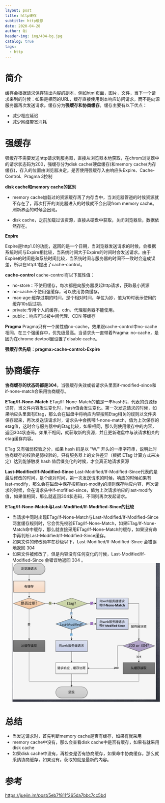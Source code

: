 ```yaml
---
layout: post
title: http缓存
subtitle: http缓存
date: 2020-04-28
author: Qi
header-img: img/404-bg.jpg
catalog: true
tags:
  - http
---
```


# 简介

缓存会根据请求保存输出内容的副本，例如html页面，图片，文件，当下一个请求来到的时候：如果是相同的URL，缓存直接使用副本响应访问请求，而不是向源服务器再次发送请求。缓存分为**强缓存和协商缓存**，缓存主要有以下优点：
- 减少相应延迟
- 减少网络带宽消耗

# 强缓存

强缓存不需要发送http请求到服务器，直接从浏览器本地获取，在chrom浏览器中的请求状态码为200，强缓存分为disk cache(硬盘缓存)和memory cache(内存缓存)，存入的位置由浏览器决定。是否使用强缓存入由响应头Expire、Cache-Control、Pragma 3控制

**disk cache和memory cache的区别**
- memory cache加载过的资源缓存再了内存当中，当浏览器管道的时候资源就不存在了，再次打开的浏览器进入的时候就不会出现from memory cache。刷新界面的时候会出现。

- disk cache，之前加载过该资源，直接从硬盘中获取，关闭浏览器后，数据依然存在。

**Expire**

Expire是http1.0的功能，返回的是一个日期，当浏览器发送请求的时候，会根据系统时间与Expire相比较，当系统时间大于Expire的时间时会发送请求。由于Expire的时间是和系统时间比较，当系统时间与服务器的时间不一致时会造成误差，所以在http1.1提出了cache-control。

**cache-control**
cache-control有以下属性值：
- no-store：不使用缓存，每次都是向服务器发起http请求，获取最小资源
- no-cache:不使用强缓存，可以使用协商缓存。
- max-age:缓存过期的时间，是个相对时间，单位为妙，值为10时表示使用的缓存10s后过期。
- private:专用个人的缓存，cdn、代理服务器不能使用。
- public：响应可以被中间代理、CDN 等缓存

**Pragma**
Pragma只有一个属性值no-cache，效果跟cache-control中no-cache相同，在三个强缓存中，优先级最高。当请求头一直带着Pragma: no-cache，是因为在chrome devtool里设置了disable cache。

**强缓存优先级：pragma>cache-control>Expire**

# 协商缓存
**协商缓存的状态码都是304**，当强缓存失效或者请求头里面if-modified-since和if-none-match会采用协商缓存。

**ETag/If-None-Match**
ETag/If-None-Match的值是一串hash码，代表的资源标识符，当文件内容发生变化时，hash值会发生变化。第一次发送请求的时候，如果响应头里面有Etag，那么会在磁盘中将响应内容按照Etag相关的规则以文件夹保存起来，再次发送该请求时，请求头中会携带if-none-match，值为上次保存的etag值，这时会与服务器中的Etag比较，如果相同，那么则使用缓存中的内容，返回304状态码，如果不相同，就获取新的资源，并且更新磁盘中与该请求相关的etag缓存内容。

ETag 又有强弱校验之分，如果 hash 码是以 "W/" 开头的一串字符串，说明此时协商缓存的校验是弱校验的，只有服务器上的文件差异（根据 ETag 计算方式来决定）达到能够触发 hash 值后缀变化的时候，才会真正地请求资源


**Last-Modified/If-Modified-Since**
Last-Modified/If-Modified-Since代表的是最后修改的时间，是个绝对时间，第一次发送请求的时候，响应的时候如果有last-modify，那么会在磁盘中保存按照last-modify的规则保存响应内容，再次请求的时候，会在请求头中if-mofified-since，值为上次请求响应的last-modify值，如果值相同，那么就返回304状态码，不同则再次发起请求。

**ETag/If-None-Match与Last-Modified/If-Modified-Since的比较**

- 当请求中同时出现ETag/If-None-Match与Last-Modified/If-Modified-Since两套缓存规则时，它会优先校验ETag/If-None-Match，如果ETag/If-None-Match命中缓存，那么就直接采用ETag/If-None-Match的缓存，如果没有命中再判断Last-Modified/If-Modified-Since缓存。
- 如果文件的修改频率在秒级以下，Last-Modified/If-Modified-Since 会错误地返回 304
- 如果文件被修改了，但是内容没有任何变化的时候，Last-Modified/If-Modified-Since 会错误地返回 304 。
![](img/WechatIMG4.png)

# 总结
- 当发送请求时，首先判断memory cache是否有缓存，如果有就采用
- memory cache中没有，那么会查看disk cache中是否有缓存，如果有就采用disk cache
- 如果disk cache中没有，再检查是否有协商缓存，如果命中协商缓存，那么就采纳协商缓存，如果没有，获取的就是最新的内容。


# 参考
https://juejin.im/post/5eb7f811f265da7bbc7cc5bd
